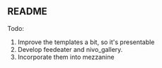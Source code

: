 README
------

Todo:
1. Improve the templates a bit, so it's presentable
2. Develop feedeater and nivo_gallery.
3. Incorporate them into mezzanine
